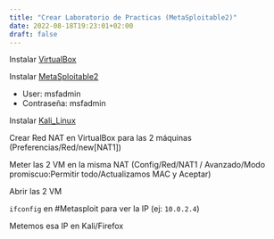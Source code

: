 ```yaml
---
title: "Crear Laboratorio de Practicas (MetaSploitable2)"
date: 2022-08-18T19:23:01+02:00
draft: false
---
```


Instalar [VirtualBox](https://www.virtualbox.org/wiki/Downloads)

Instalar [MetaSploitable2](https://sourceforge.net/projects/metasploitable/files/Metasploitable2/)
- User: msfadmin
- Contraseña: msfadmin

Instalar [Kali_Linux](https://www.kali.org/get-kali/#kali-virtual-machines)

Crear Red NAT en VirtualBox para las 2 máquinas (Preferencias/Red/new[NAT1])

Meter las 2 VM en la misma NAT (Config/Red/NAT1 / Avanzado/Modo promiscuo:Permitir todo/Actualizamos MAC y Aceptar)

Abrir las 2 VM

`ifconfig` en #Metasploit para ver la IP (ej: `10.0.2.4`)

Metemos esa IP en Kali/Firefox

